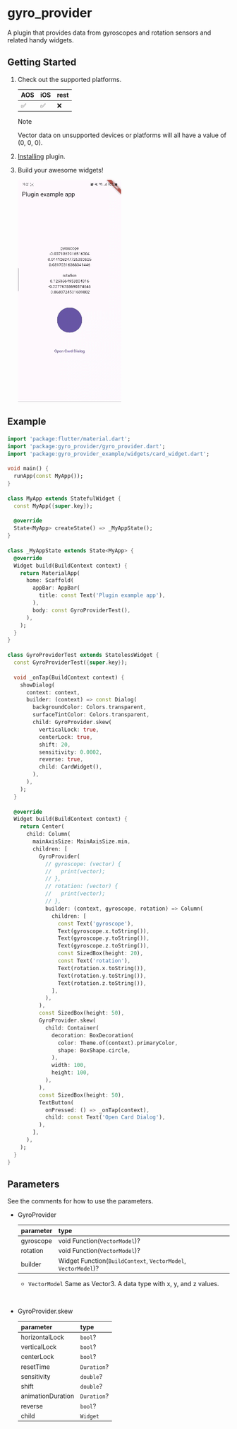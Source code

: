 # gyro_provider

A plugin that provides data from gyroscopes and rotation sensors and related handy widgets.

## Getting Started

1. Check out the supported platforms.

   | AOS | iOS | rest |
   | --- | --- | ---- |
   | ✅  | ✅  | ❌   |

   > [!NOTE]
   >
   > Vector data on unsupported devices or platforms will all have a value of (0, 0, 0).

2. [Installing](https://pub.dev/packages/gyro_provider/install) plugin.

3. Build your awesome widgets!

   ![gyro_provider_demo](https://raw.githubusercontent.com/wjlee611/gyro_provider/main/example/images/gyro_provider_demo.gif)

## Example

```dart
import 'package:flutter/material.dart';
import 'package:gyro_provider/gyro_provider.dart';
import 'package:gyro_provider_example/widgets/card_widget.dart';

void main() {
  runApp(const MyApp());
}

class MyApp extends StatefulWidget {
  const MyApp({super.key});

  @override
  State<MyApp> createState() => _MyAppState();
}

class _MyAppState extends State<MyApp> {
  @override
  Widget build(BuildContext context) {
    return MaterialApp(
      home: Scaffold(
        appBar: AppBar(
          title: const Text('Plugin example app'),
        ),
        body: const GyroProviderTest(),
      ),
    );
  }
}

class GyroProviderTest extends StatelessWidget {
  const GyroProviderTest({super.key});

  void _onTap(BuildContext context) {
    showDialog(
      context: context,
      builder: (context) => const Dialog(
        backgroundColor: Colors.transparent,
        surfaceTintColor: Colors.transparent,
        child: GyroProvider.skew(
          verticalLock: true,
          centerLock: true,
          shift: 20,
          sensitivity: 0.0002,
          reverse: true,
          child: CardWidget(),
        ),
      ),
    );
  }

  @override
  Widget build(BuildContext context) {
    return Center(
      child: Column(
        mainAxisSize: MainAxisSize.min,
        children: [
          GyroProvider(
            // gyroscope: (vector) {
            //   print(vector);
            // },
            // rotation: (vector) {
            //   print(vector);
            // },
            builder: (context, gyroscope, rotation) => Column(
              children: [
                const Text('gyroscope'),
                Text(gyroscope.x.toString()),
                Text(gyroscope.y.toString()),
                Text(gyroscope.z.toString()),
                const SizedBox(height: 20),
                const Text('rotation'),
                Text(rotation.x.toString()),
                Text(rotation.y.toString()),
                Text(rotation.z.toString()),
              ],
            ),
          ),
          const SizedBox(height: 50),
          GyroProvider.skew(
            child: Container(
              decoration: BoxDecoration(
                color: Theme.of(context).primaryColor,
                shape: BoxShape.circle,
              ),
              width: 100,
              height: 100,
            ),
          ),
          const SizedBox(height: 50),
          TextButton(
            onPressed: () => _onTap(context),
            child: const Text('Open Card Dialog'),
          ),
        ],
      ),
    );
  }
}
```

## Parameters

See the comments for how to use the parameters.

- GyroProvider

  | parameter | type                                                           |
  | --------- | -------------------------------------------------------------- |
  | gyroscope | void Function(`VectorModel`)?                                  |
  | rotation  | void Function(`VectorModel`)?                                  |
  | builder   | Widget Function(`BuildContext`, `VectorModel`, `VectorModel`)? |

  - `VectorModel`
    Same as Vector3.
    A data type with x, y, and z values.

<br />

- GyroProvider.skew

  | parameter         | type        |
  | ----------------- | ----------- |
  | horizontalLock    | `bool`?     |
  | verticalLock      | `bool`?     |
  | centerLock        | `bool`?     |
  | resetTime         | `Duration`? |
  | sensitivity       | `double`?   |
  | shift             | `double`?   |
  | animationDuration | `Duration`? |
  | reverse           | `bool`?     |
  | child             | `Widget`    |
